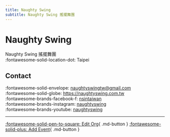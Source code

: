```yaml
---
title: Naughty Swing
subtitle: Naughty Swing 搖擺舞團
---
```


# Naughty Swing

Naughty Swing 搖擺舞團  
:fontawesome-solid-location-dot: Taipei  


## Contact

:fontawesome-solid-envelope: <naughtyswingtw@gmail.com>  
:fontawesome-solid-globe: <https://naughtyswing.com.tw>  
:fontawesome-brands-facebook-f: [nsintaiwan](https://www.facebook.com/nsintaiwan)  
:fontawesome-brands-instagram: [naughtyswing](http://instagram.com/naughtyswing)  
:fontawesome-brands-youtube: [naughtyswing](https://youtube.com/naughtyswing)  

---

[:fontawesome-solid-pen-to-square: Edit Org](https://github.com/swingdance/orgs/issues/new?assignees=&labels=update+org&projects=&template=03-update_entity.yml&title=Update%20Org%3A%20zh_TW%20%E2%80%A2%20Naughty%20Swing&region=zh_TW&id=naughty-swing&name=Naughty%20Swing){ .md-button } [:fontawesome-solid-plus: Add Event](https://github.com/swingdance/events/issues/new?assignees=&labels=add+event&projects=&template=02-add_entity.yml&title=Add%20Event%3A%20zh_TW%20%E2%80%A2%20%3CName%3E&region=zh_TW&province=Taipei&city=Taipei&org_id=naughty-swing){ .md-button }

